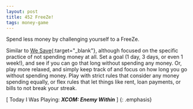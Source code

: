 ```yaml
---
layout: post
title: 452 FreeZe!
tags: money-game
---
```

Spend less money by challenging yourself to a FreeZe.

Similar to [We Save](http://www.foster-douglas.com/games/103-we-save/){:target="_blank"}, although focused on the specific practice of not spending money at all.  Set a goal (1 day, 3 days, or even 1 week!), and see if you can go that long without spending any money.  Or, play more relaxed, and simply keep track of and focus on how long you go without spending money.  Play with strict rules that consider any money spending equally, or flex rules that let things like rent, loan payments, or bills to not break your streak.

[ Today I Was Playing: ***XCOM: Enemy Within*** ]
{: .emphasis}